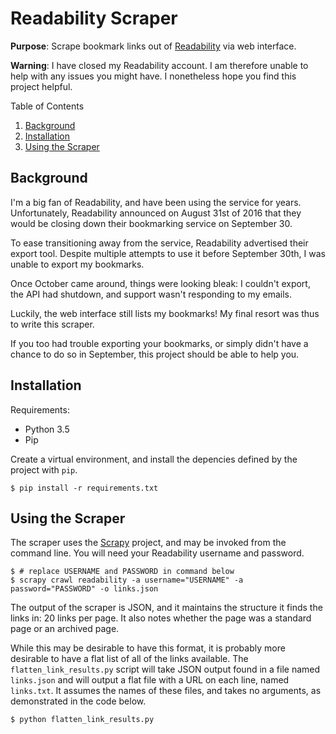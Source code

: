 # Readability Scraper

**Purpose**: Scrape bookmark links out of
[Readability](https://www.readability.com) via web interface.

**Warning**: I have closed my Readability account. I am therefore unable
to help with any issues you might have. I nonetheless hope you find this
project helpful.

Table of Contents

1. [Background](#background)
2. [Installation](#installation)
3. [Using the Scraper](#using-the-scraper)

## Background

I'm a big fan of Readability, and have been using the service for years.
Unfortunately, Readability announced on August 31st of 2016 that they
would be closing down their bookmarking service on September 30.

To ease transitioning away from the service, Readability advertised
their export tool. Despite multiple attempts to use it before September
30th, I was unable to export my bookmarks. 

Once October came around, things were looking bleak: I couldn't export,
the API had shutdown, and support wasn't responding to my emails.

Luckily, the web interface still lists my bookmarks! My final resort
was thus to write this scraper.

If you too had trouble exporting your bookmarks, or simply didn't have a
chance to do so in September, this project should be able to help you.

## Installation

Requirements:

- Python 3.5
- Pip

Create a virtual environment, and install the depencies defined by the
project with `pip`.

    $ pip install -r requirements.txt

## Using the Scraper

The scraper uses the [Scrapy](https://scrapy.org/) project, and may be
invoked from the command line. You will need your Readability username
and password.

    $ # replace USERNAME and PASSWORD in command below
    $ scrapy crawl readability -a username="USERNAME" -a password="PASSWORD" -o links.json

The output of the scraper is JSON, and it maintains the structure it
finds the links in: 20 links per page. It also notes whether the page
was a standard page or an archived page.

While this may be desirable to have this format, it is probably more
desirable to have a flat list of all of the links available. The
`flatten_link_results.py` script will take JSON output found in a file
named `links.json` and will output a flat file with a URL on each line,
named `links.txt`. It assumes the names of these files, and takes no
arguments, as demonstrated in the code below.

    $ python flatten_link_results.py
